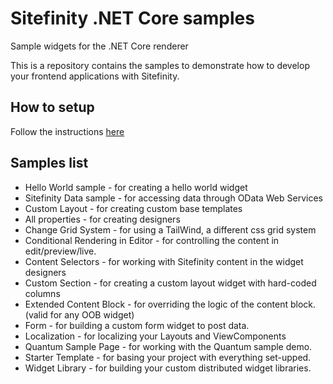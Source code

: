 # Sitefinity .NET Core samples
Sample widgets for the .NET Core renderer

This is a repository contains the samples to demonstrate how to develop your frontend applications with Sitefinity.

## How to setup
Follow the instructions [here](https://www.progress.com/documentation/sitefinity-cms/setup-the-asp.net-core-renderer)

## Samples list
* Hello World sample - for creating a hello world widget
* Sitefinity Data sample - for accessing data through OData Web Services
* Custom Layout - for creating custom base templates
* All properties - for creating designers
* Change Grid System - for using a TailWind, a different css grid system
* Conditional Rendering in Editor - for controlling the content in edit/preview/live.
* Content Selectors - for working with Sitefinity content in the widget designers
* Custom Section - for creating a custom layout widget with hard-coded columns
* Extended Content Block - for overriding the logic of the content block. (valid for any OOB widget)
* Form - for building a custom form widget to post data.
* Localization - for localizing your Layouts and ViewComponents
* Quantum Sample Page - for working with the Quantum sample demo.
* Starter Template - for basing your project with everything set-upped.
* Widget Library - for building your custom distributed widget libraries.
